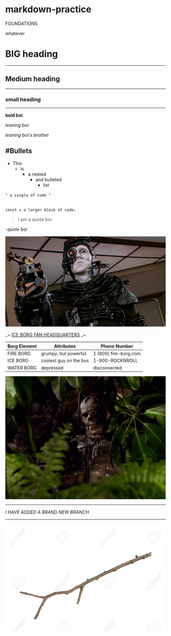 # markdown-practice

FOUNDATIONS

whatever

# BIG heading

---

## Medium heading

---

### small heading

---

**bold boi**

_leaning boi_

_leaning boi's brother_

## #Bullets

- This
  - is
    - a nested
      - and bulleted
        - list

`" a single of code "`

```

const = a larger block of code;

```

> I am a quote boi

_-quote boi_

![ice borg](./borg.jpg)

_~ [ICE BORG FAN HEADQUARTERS](https://memory-alpha.fandom.com/wiki/Borg) _~

| Borg Element | Attributes             | Phone Number          |
| ------------ | ---------------------- | --------------------- |
| FIRE BORG    | grumpy, but powerful   | 1 (800) fire-borg.com |
| ICE BORG     | coolest guy on the bus | 1-900-ROCKNROLL       |
| WATER BORG   | depressed              | disconnected          |

![ice borg skeleton](./Borg_skeleton.jpg)

---

_I HAVE ADDED A BRAND NEW BRANCH_

---

![branch stick or twigs](./58882171-branch-stick-or-twigs-isolated-on-white-background.jpg)
